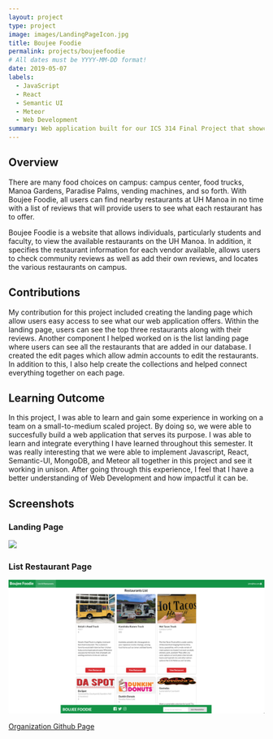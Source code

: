 ```yaml
---
layout: project
type: project
image: images/LandingPageIcon.jpg
title: Boujee Foodie
permalink: projects/boujeefoodie
# All dates must be YYYY-MM-DD format!
date: 2019-05-07
labels:
  - JavaScript
  - React
  - Semantic UI
  - Meteor
  - Web Development
summary: Web application built for our ICS 314 Final Project that showcases the variety of food services and vendors that are offered here at UH Manoa Campus. 
---
```


## Overview
There are many food choices on campus: campus center, food trucks, Manoa Gardens, Paradise Palms, vending machines, and so forth. With Boujee Foodie, all users can find nearby restaurants at UH Manoa in no time with a list of reviews that will provide users to see what each restaurant has to offer. 

Boujee Foodie is a website that allows individuals, particularly students and faculty, to view the available restaurants on the UH Manoa. In addition, it specifies the restaurant information for each vendor available, allows users to check community reviews as well as add their own reviews, and locates the various restaurants on campus. 

## Contributions
My contribution for this project included creating the landing page which allow users easy access to see what our web application offers. Within the landing page, users can see the top three restaurants along with their reviews. Another component I helped worked on is the list landing page where users can see all the restaurants that are added in our database. I created the edit pages which allow admin accounts to edit the restaurants. In addition to this, I also help create the collections and helped connect everything together on each page. 

## Learning Outcome
In this project, I was able to learn and gain some experience in working on a team on a small-to-medium scaled project. By doing so, we were able to succesfully build a web application that serves its purpose. I was able to learn and integrate everything I have learned throughout this semester. It was really interesting that we were able to implement Javascript, React, Semantic-UI, MongoDB, and Meteor all together in this project and see it working in unison. After going through this experience, I feel that I have a better understanding of Web Development and how impactful it can be. 

## Screenshots
### Landing Page
<img class="ui image" src="../images/LandingPage.png">

### List Restaurant Page
<img class="ui image" src="../images/ListRestaurant.png">

[Organization Github Page](https://github.com/boujeefoodie/boujeefoodie/)
